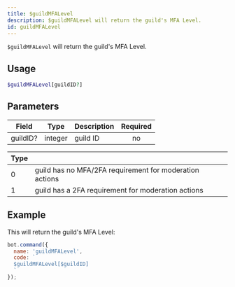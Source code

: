```yaml
---
title: $guildMFALevel 
description: $guildMFALevel will return the guild's MFA Level.
id: guildMFALevel
---
```


`$guildMFALevel` will return the guild's MFA Level.

## Usage

```php
$guildMFALevel[guildID?]
```

## Parameters 


| Field    | Type    | Description | Required |
| -------- | ------- | ----------- |:--------:|
| guildID? | integer | guild ID    |    no    |

| Type |                                                         |
| ---- | ------------------------------------------------------- |
| 0    | guild has no MFA/2FA requirement for moderation actions |
| 1    | guild has a 2FA requirement for moderation actions      |

## Example

This will return the guild's MFA Level:

```javascript
bot.command({
  name: 'guildMFALevel',
  code: `
  $guildMFALevel[$guildID]
  `
});
```
